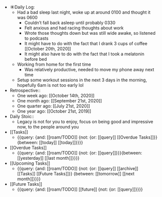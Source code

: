- ☀️Daily Log:
    - Had a bad sleep last night, woke up at around 0100 and thought it was 0600
        - Couldn’t fall back asleep until probably 0330
        - Felt anxious and had racing thoughts about work
        - Wrote those thoughts down but was still wide awake, so listened to podcasts
        - It might have to do with the fact that I drank 3 cups of coffee [[October 20th, 2020]]
        - It might also have to do with the fact that I took a melatonin before bed
    - Working from home for the first time
        - Was relatively productive, needed to move my phone away next time
    - Setup some workout sessions in the next 3 days in the morning, hopefully 6am is not too early lol
- Retrospective::
    - One week ago: [[October 14th, 2020]]
    - One month ago: [[September 21st, 2020]]
    - One quarter ago: [[July 21st, 2020]]
    - One year ago: [[October 21st, 2019]]
- Daily Stoic::
    - Legacy is not for you to enjoy, focus on being good and impressive now, to the people around you
- [[Tasks]]
    - {{query: {and: [[roam/TODO]] {not: {or: [[query]] [[Overdue Tasks]]}} {between: [[today]] [[today]]}}}}
- [[Overdue Tasks]]
    - {{query: {and: [[roam/TODO]] {not: {or: [[query]]}}}{between: [[yesterday]] [[last month]]}}}}
- [[Upcoming Tasks]]
    - {{query: {and: [[roam/TODO]] {not: {or: [[query]] [[archive]] [[Tasks]] [[Future Tasks]]}} {between: [[tomorrow]] [[next month]]}}}}
- [[Future Tasks]]
    - {{query: {and: [[roam/TODO]] [[future]] {not: {or: [[query]]}}}}
